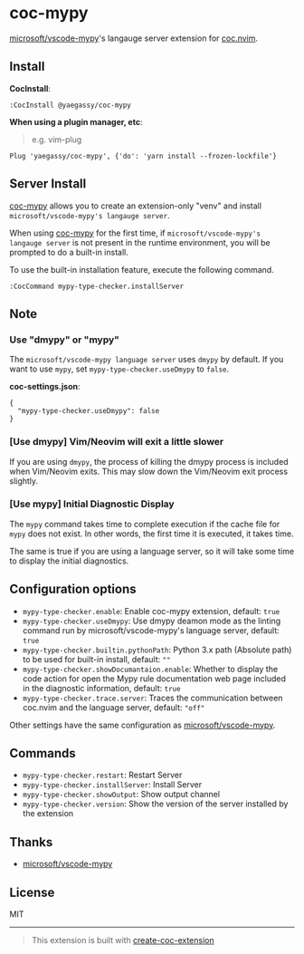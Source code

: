 # coc-mypy

[microsoft/vscode-mypy](https://github.com/microsoft/vscode-mypy)'s langauge server extension for [coc.nvim](https://github.com/neoclide/coc.nvim).

## Install

**CocInstall**:

```
:CocInstall @yaegassy/coc-mypy
```

**When using a plugin manager, etc**:

> e.g. vim-plug

```vim
Plug 'yaegassy/coc-mypy', {'do': 'yarn install --frozen-lockfile'}
```

## Server Install

[coc-mypy](https://github.com/yaegassy/coc-mypy) allows you to create an extension-only "venv" and install `microsoft/vscode-mypy's langauge server`.

When using [coc-mypy](https://github.com/yaegassy/coc-mypy) for the first time, if `microsoft/vscode-mypy's langauge server` is not present in the runtime environment, you will be prompted to do a built-in install.

To use the built-in installation feature, execute the following command.

```vim
:CocCommand mypy-type-checker.installServer
```

## Note

### Use "dmypy" or "mypy"

The `microsoft/vscode-mypy language server` uses `dmypy` by default. If you want to use `mypy`, set `mypy-type-checker.useDmypy` to `false`.

**coc-settings.json**:

```jsonc
{
  "mypy-type-checker.useDmypy": false
}
```

### [Use dmypy] Vim/Neovim will exit a little slower

If you are using `dmypy`, the process of killing the dmypy process is included when Vim/Neovim exits. This may slow down the Vim/Neovim exit process slightly.

### [Use mypy] Initial Diagnostic Display

The `mypy` command takes time to complete execution if the cache file for `mypy` does not exist. In other words, the first time it is executed, it takes time.

The same is true if you are using a language server, so it will take some time to display the initial diagnostics.

## Configuration options

- `mypy-type-checker.enable`: Enable coc-mypy extension, default: `true`
- `mypy-type-checker.useDmypy`: Use dmypy deamon mode as the linting command run by microsoft/vscode-mypy's language server, default: `true`
- `mypy-type-checker.builtin.pythonPath`: Python 3.x path (Absolute path) to be used for built-in install, default: `""`
- `mypy-type-checker.showDocumantaion.enable`: Whether to display the code action for open the Mypy rule documentation web page included in the diagnostic information, default: `true`
- `mypy-type-checker.trace.server`: Traces the communication between coc.nvim and the language server, default: `"off"`

Other settings have the same configuration as [microsoft/vscode-mypy](https://github.com/microsoft/vscode-mypy).

## Commands

- `mypy-type-checker.restart`: Restart Server
- `mypy-type-checker.installServer`: Install Server
- `mypy-type-checker.showOutput`: Show output channel
- `mypy-type-checker.version`: Show the version of the server installed by the extension

## Thanks

- [microsoft/vscode-mypy](https://github.com/microsoft/vscode-mypy)

## License

MIT

---

> This extension is built with [create-coc-extension](https://github.com/fannheyward/create-coc-extension)

